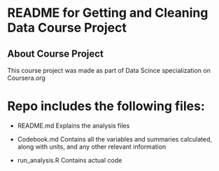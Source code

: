 # README for Getting and Cleaning Data Course Project

## About Course Project

This course project was made as part of Data Scince specialization on Coursera.org


Repo includes the following files:
=========================================

- README.md
Explains the analysis files

- Codebook.md
Contains all the variables and summaries calculated, along with units, and any other relevant information

- run_analysis.R
Contains actual code